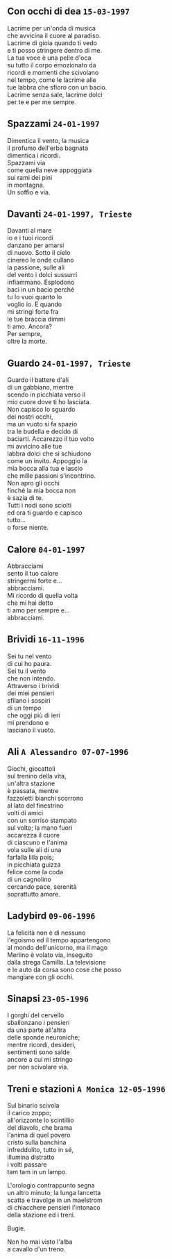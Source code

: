 ## Con occhi di dea `15-03-1997`  
  
Lacrime per un'onda di musica  
che avvicina il cuore al paradiso.  
Lacrime di gioia quando ti vedo  
e ti posso stringere dentro di me.  
La tua voce &egrave; una pelle d'oca  
su tutto il corpo emozionato da  
ricordi e momenti che scivolano  
nel tempo, come le lacrime alle  
tue labbra che sfioro con un bacio.  
Lacrime senza sale, lacrime dolci  
per te e per me sempre.  
  
## Spazzami `24-01-1997`  
  
Dimentica il vento, la musica  
il profumo dell'erba bagnata  
dimentica i ricordi.  
Spazzami via  
come quella neve appoggiata  
sui rami dei pini  
in montagna.  
Un soffio e via.  
  
## Davanti `24-01-1997, Trieste`  
  
Davanti al mare  
io e i tuoi ricordi  
danzano per amarsi  
di nuovo. Sotto il cielo  
cinereo le onde cullano  
la passione, sulle ali  
del vento i dolci sussurri  
infiammano. Esplodono  
baci in un bacio perch&eacute;  
tu lo vuoi quanto lo  
voglio io. E quando  
mi stringi forte fra  
le tue braccia dimmi  
ti amo. Ancora?  
Per sempre,  
oltre la morte.  
  
## Guardo `24-01-1997, Trieste`  
  
Guardo il battere d'ali  
di un gabbiano, mentre  
scendo in picchiata verso il  
mio cuore dove ti ho lasciata.  
Non capisco lo sguardo  
dei nostri occhi,  
ma un vuoto si fa spazio  
tra le budella e decido di  
baciarti. Accarezzo il tuo volto  
mi avvicino alle tue  
labbra dolci che si schiudono  
come un invito. Appoggio la  
mia bocca alla tua e lascio  
che mille passioni s'incontrino.  
Non apro gli occhi  
finch&eacute; la mia bocca non  
&egrave; sazia di te.  
Tutti i nodi sono sciolti  
ed ora ti guardo e capisco  
tutto...  
o forse niente.  
  
## Calore `04-01-1997`  
  
Abbracciami  
sento il tuo calore  
stringermi forte e...  
abbracciami.  
Mi ricordo di quella volta  
che mi hai detto  
ti amo per sempre e...  
abbracciami.  
  
## Brividi `16-11-1996`  
  
Sei tu nel vento  
di cui ho paura.  
Sei tu il vento  
che non intendo.  
Attraverso i brividi  
dei miei pensieri  
sfilano i sospiri  
di un tempo  
che oggi pi&ugrave; di ieri  
mi prendono e  
lasciano il vuoto.  
  
## Ali `A Alessandro 07-07-1996`  
  
Giochi, giocattoli  
sul trenino della vita,  
un'altra stazione  
&egrave; passata, mentre  
fazzoletti bianchi scorrono  
al lato del finestrino  
volti di amici  
con un sorriso stampato  
sul volto; la mano fuori  
accarezza il cuore  
di ciascuno e l'anima  
vola sulle ali di una  
farfalla lilla pois;  
in picchiata guizza  
felice come la coda  
di un cagnolino  
cercando pace, serenit&agrave;  
soprattutto amore.  
  
## Ladybird `09-06-1996`  
  
La felicit&agrave; non &egrave; di nessuno  
l'egoismo ed il tempo appartengono  
al mondo dell'unicorno, ma il mago  
Merlino &egrave; volato via, inseguito  
dalla strega Camilla. La televisione  
e le auto da corsa sono cose che posso  
mangiare con gli occhi.  
  
## Sinapsi `23-05-1996`  
  
I gorghi del cervello  
sballonzano i pensieri  
da una parte all'altra  
delle sponde neuroniche;  
mentre ricordi, desideri,  
sentimenti sono salde  
ancore a cui mi stringo  
per non scivolare via.  
  
## Treni e stazioni `A Monica 12-05-1996`  
  
Sul binario scivola  
il carico zoppo;  
all'orizzonte lo scintillio  
del diavolo, che brama  
l'anima di quel povero  
cristo sulla banchina  
infreddolito, tutto in s&eacute;,  
illumina distratto  
i volti passare  
tam tam in un lampo.  
  
L'orologio contrappunto segna  
un altro minuto; la lunga lancetta  
scatta e travolge in un maelstrom  
di chiacchere pensieri l'intonaco  
della stazione ed i treni.  
  
Bugie.  
  
Non ho mai visto l'alba  
a cavallo d'un treno.  
